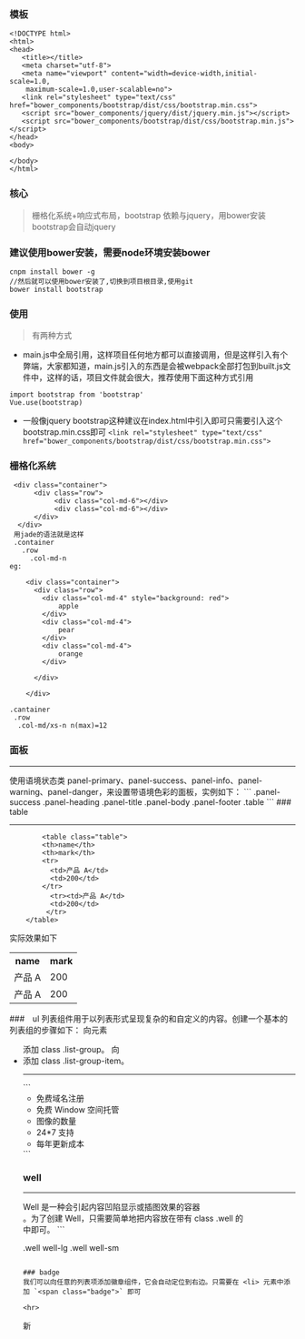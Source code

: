 ### 模板
```
<!DOCTYPE html>
<html>
<head>
   <title></title>
   <meta charset="utf-8">
   <meta name="viewport" content="width=device-width,initial-scale=1.0,                                       
    maximum-scale=1.0,user-scalable=no">
   <link rel="stylesheet" type="text/css" href="bower_components/bootstrap/dist/css/bootstrap.min.css">
   <script src="bower_components/jquery/dist/jquery.min.js"></script>
   <script src="bower_components/bootstrap/dist/css/bootstrap.min.js"></script>
</head>
<body>

</body>
</html>
```
### 核心
> 栅格化系统+响应式布局，bootstrap 依赖与jquery，用bower安装bootstrap会自动jquery
### 建议使用bower安装，需要node环境安装bower
```
cnpm install bower -g
//然后就可以使用bower安装了,切换到项目根目录,使用git
bower install bootstrap
```
### 使用
> 有两种方式

- main.js中全局引用，这样项目任何地方都可以直接调用，但是这样引入有个弊端，大家都知道，main.js引入的东西是会被webpack全部打包到built.js文件中，这样的话，项目文件就会很大，推荐使用下面这种方式引用
```
import bootstrap from 'bootstrap'
Vue.use(bootstrap)
```
- 一般像jquery bootstrap这种建议在index.html中引入即可只需要引入这个bootstrap.min.css即可
`<link rel="stylesheet" type="text/css" href="bower_components/bootstrap/dist/css/bootstrap.min.css">`

### 栅格化系统
```
 <div class="container">
      <div class="row">
           <div class="col-md-6"></div>
           <div class="col-md-6"></div>
      </div>
  </div>    
 用jade的语法就是这样
 .container
   .row
     .col-md-n
eg:

    <div class="container">
      <div class="row">
        <div class="col-md-4" style="background: red">
            apple
        </div>
        <div class="col-md-4">
            pear
        </div>
        <div class="col-md-4">
            orange
        </div>

      </div>

    </div>
```
```
.cantainer
 .row
  .col-md/xs-n n(max)=12
```
### 面板
<hr>
使用语境状态类 panel-primary、panel-success、panel-info、panel-warning、panel-danger，来设置带语境色彩的面板，实例如下：
```
   .panel-success
     .panel-heading
     .panel-title
     .panel-body
     .panel-footer
     .table
```    
### table
<hr>

```
        <table class="table">
		<th>name</th>
		<th>mark</th>
		<tr>
		  <td>产品 A</td>
		  <td>200</td>
		</tr>
		  <tr><td>产品 A</td>
		  <td>200</td>
		 </tr>
	</table>
```
实际效果如下<br>

<table class="table">
		<th>name</th>
		<th>mark</th>
		<tr>
		  <td>产品 A</td>
		  <td>200</td>
		</tr>
		  <tr><td>产品 A</td>
		  <td>200</td>
		 </tr>
	</table>
###　ul
列表组件用于以列表形式呈现复杂的和自定义的内容。创建一个基本的列表组的步骤如下：
向元素 <ul> 添加 class .list-group。
向 <li> 添加 class .list-group-item。
<hr>
```
   <ul class="list-group">
      <li class="list-group-item">免费域名注册</li>
      <li class="list-group-item">免费 Window 空间托管</li>
      <li class="list-group-item">图像的数量</li>
      <li class="list-group-item">24*7 支持</li>
      <li class="list-group-item">每年更新成本</li>
   </ul>
```

### well
<hr>
Well 是一种会引起内容凹陷显示或插图效果的容器 <div>。为了创建 Well，只需要简单地把内容放在带有 class .well 的 <div> 中即可。
```

  .well well-lg
  .well well-sm
```

### badge
我们可以向任意的列表项添加徽章组件，它会自动定位到右边。只需要在 <li> 元素中添加 `<span class="badge">` 即可

<hr>

```
<span class="badge">新</span>
```
